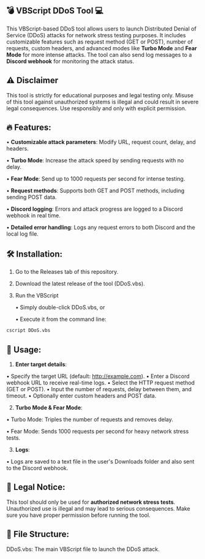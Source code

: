 ## 💣 VBScript DDoS Tool 💻

This VBScript-based DDoS tool allows users to launch Distributed Denial of Service (DDoS) attacks for network stress testing purposes. It includes customizable features such as request method (GET or POST), number of requests, custom headers, and advanced modes like **Turbo Mode** and **Fear Mode** for more intense attacks. The tool can also send log messages to a **Discord webhook** for monitoring the attack status.



## ⚠️ Disclaimer

This tool is strictly for educational purposes and legal testing only. Misuse of this tool against unauthorized systems is illegal and could result in severe legal consequences. Use responsibly and only with explicit permission.

## 🔥 Features:

• **Customizable attack parameters**: Modify URL, request count, delay, and headers.

• **Turbo Mode**: Increase the attack speed by sending requests with no delay.

• **Fear Mode**: Send up to 1000 requests per second for intense testing.

• **Request methods**: Supports both GET and POST methods, including sending POST data.

• **Discord logging**: Errors and attack progress are logged to a Discord webhook in real time.

• **Detailed error handling**: Logs any request errors to both Discord and the local log file.

## 🛠️ Installation:

1. Go to the Releases tab of this repository.
2. Download the latest release of the tool (DDoS.vbs).
3. Run the VBScript

   • Simply double-click DDoS.vbs, or
   
   • Execute it from the command line:

   
```bash
cscript DDoS.vbs
```

## 🚀 Usage:

1. **Enter target details**:

• Specify the target URL (default: http://example.com).
• Enter a Discord webhook URL to receive real-time logs.
• Select the HTTP request method (GET or POST).
• Input the number of requests, delay between them, and timeout.
• Optionally enter custom headers and POST data.

 2. **Turbo Mode & Fear Mode**:

• Turbo Mode: Triples the number of requests and removes delay.

• Fear Mode: Sends 1000 requests per second for heavy network stress tests.

3. **Logs**:

• Logs are saved to a text file in the user's Downloads folder and also sent to the Discord webhook.

## 🛑 Legal Notice:

This tool should only be used for **authorized network stress tests**. Unauthorized use is illegal and may lead to serious consequences. Make sure you have proper permission before running the tool.

## 📂 File Structure:

DDoS.vbs: The main VBScript file to launch the DDoS attack.
